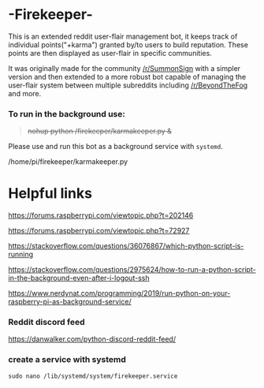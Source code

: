 # -Firekeeper-
This is an extended reddit user-flair management bot, it keeps track of individual points("+karma") granted by/to users to build reputation. These points are then displayed as user-flair in specific communities.

It was originally made for the community [/r/SummonSign](https://www.reddit.com/r/SummonSign/) with a simpler version and then extended to a more robust bot capable of managing the user-flair system between multiple subreddits including [/r/BeyondTheFog](https://www.reddit.com/r/BeyondTheFog/) and more.

### To run in the background use:
>~~nohup python /firekeeper/karmakeeper.py &~~

Please use and run this bot as a background service with `systemd`.

/home/pi/firekeeper/karmakeeper.py

# Helpful links

https://forums.raspberrypi.com/viewtopic.php?t=202146


https://forums.raspberrypi.com/viewtopic.php?t=72927


https://stackoverflow.com/questions/36076867/which-python-script-is-running


https://stackoverflow.com/questions/2975624/how-to-run-a-python-script-in-the-background-even-after-i-logout-ssh


https://www.nerdynat.com/programming/2019/run-python-on-your-raspberry-pi-as-background-service/

### Reddit discord feed
https://danwalker.com/python-discord-reddit-feed/

### create a service with systemd
    sudo nano /lib/systemd/system/firekeeper.service